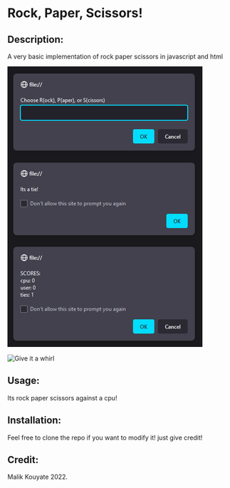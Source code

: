 <RPS-GAME>

# Rock, Paper, Scissors!

## Description:

A very basic implementation of rock paper scissors in javascript and html

![picture of 3 dialogue boxes](rps_pic.png "rock paper scissors")

![Give it a whirl](#)

## Usage:

Its rock paper scissors against a cpu! 

## Installation: 

Feel free to clone the repo if you want to modify it! just give credit!

## Credit:

Malik Kouyate 2022.
